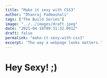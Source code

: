 ```yaml
---
title: "Make it sexy with CSS3"
author: "Dhanraj Padmashali"
tags: ["The Build Series"]
image: "../../images/draft.jpeg"
date: "2021-04-18T09:31:32.091Z"
draft: false
permalink: "make-it-sexy-with-css3"
excerpt: 'The way a webpage looks matters.'
---
```


<!-- 
Stuff about CSS Selectors to create magazine layouts
 -->
# Hey Sexy! ;)
